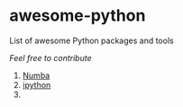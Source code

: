 # awesome-python
List of awesome Python packages and tools

*Feel free to contribute*

1. [Numba]()
2. [ipython]()
3.
